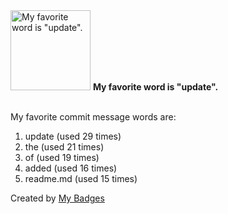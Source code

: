 <img src="https://my-badges.github.io/my-badges/favorite-word.png" alt="My favorite word is &quot;update&quot;." title="My favorite word is &quot;update&quot;." width="128">
<strong>My favorite word is &quot;update&quot;.</strong>
<br><br>

My favorite commit message words are:

1. update (used 29 times)
2. the (used 21 times)
3. of (used 19 times)
4. added (used 16 times)
5. readme.md (used 15 times)


Created by <a href="https://github.com/my-badges/my-badges">My Badges</a>